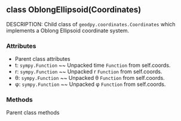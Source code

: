 ## class OblongEllipsoid(Coordinates)
DESCRIPTION: Child class of `geodpy.coordinates.Coordinates` which implements a Oblong Ellipsoid coordinate system.


### Attributes
- Parent class attributes
- t: `sympy.Function` ~~ Unpacked time `Function` from self.coords.
- r: `sympy.Function` ~~ Unpacked r `Function` from self.coords.
- θ: `sympy.Function` ~~ Unpacked θ `Function` from self.coords.
- φ: `sympy.Function` ~~ Unpacked φ `Function` from self.coords.


### Methods
Parent class methods


